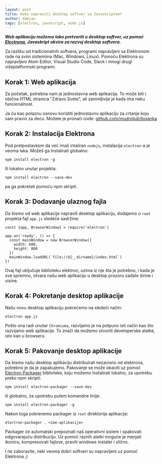 ```yaml
---
layout: post
title: Kako napraviti desktop softver sa Javaskriptom?
author: damjan
tags: [electron, javascript, node.js]
---
```


***Web aplikaciju možemo lako pretvoriti u desktop softver, uz pomoć [Electrona](//electron.atom.io/), Javaskript okvira za razvoj desktop softvera.***

Za razliku od tradicionalnih softvera, programi napravljeni sa Elektronom rade na svim sistemima (Mac, Windows, Linux). Pomoću Elektrona su napravljeni Atom Editor, Visual Studio Code, Slack i mnogi drugi višeplatformski programi.

## Korak 1: Web aplikacija

Za početak, potrebna nam je jednostavna web aplikacija. To može biti i obična HTML stranica "Zdravo Svete", ali zanimljivije je kada ima neku funcionalnost.

Ja ću kao polaznu osnovu koristiti jednostavnu aplikaciju za crtanje koju sam pravio za decu. Možete je pronaći ovde: [github.com/mudroljub/bojanka](https://github.com/mudroljub/bojanka)

## Korak 2: Instalacija Elektrona

Pod pretpostavkom da već imaš intaliran `nodejs`, instalacija `electron`-a je veoma laka. Možeš ga instalirati globalno:

```
npm install electron -g
```

Ili lokalno unutar projekta:

```
npm install electron --save-dev
```

pa ga pokretati pomoću npm skripti.

## Korak 3: Dodavanje ulaznog fajla

Da bismo od web aplikacije napravili desktop aplikaciju, dodajemo u `root` projekta fajl `app.js` sledeće sadržine:

```
const {app, BrowserWindow} = require('electron')

app.on('ready', () => {
  const mainWindow = new BrowserWindow({
    width: 600,
    height: 800
  })
  mainWindow.loadURL(`file://${__dirname}/index.html`)
})
```

Ovaj fajl uključuje biblioteku elektron, uzima iz nje šta je potrebno, i kada je sve spremno, otvara našu web aplikaciju u desktop prozoru zadate širine i visine.

## Korak 4: Pokretanje desktop aplikacije

Našu novu desktop aplikaciju pokrećemo na sledeći način:

```
electron app.js
```

Pošto ona radi unutar `Chromiuma`, razvijamo je na potpuno isti način kao što razvijamo web aplikacije. To znači da možemo otvoriti developerske alatke, isto kao u browseru.

## Korak 5: Pakovanje desktop aplikacije

Da bismo našu desktop aplikaciju distribuirali nezavisno od elektrona, potrebno je da je zapakujemo. Pakovanje se može obaviti uz pomoć [Electron Packager](https://github.com/electron-userland/electron-packager) biblioteke, koju možemo instalirati lokalno, za upotrebu preko npm skripti:

```
npm install electron-packager --save-dev
```

ili globalno, za upotrebu putem komandne linije:

```
npm install electron-packager -g
```

Nakon toga pokrenemo packager iz `root` direktorija aplikacije:

```
electron-packager . <ime-aplikacije>
```

Packager će automatski prepoznati naš operativni sistem i spakovati odgovarajuću distribuciju. Uz pomoć raznih alatki moguće je menjati ikonicu, kompresovati fajlove, praviti windows instaler i slično.

I ne zaboravite, neki veoma dobri softveri su napravljeni uz pomoć Elektrona ;)
